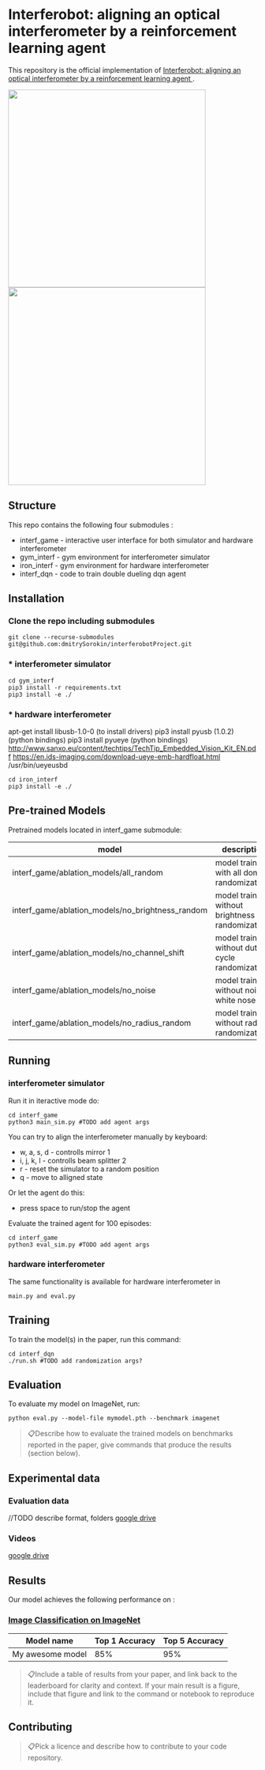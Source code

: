 # Interferobot: aligning an optical interferometer by a reinforcement learning agent 

This repository is the official implementation of [Interferobot: aligning an optical interferometer by a reinforcement learning agent ](http://arxiv.org/abs/2006.02252).

<p float="center">
    <img src="gif/0.gif" width="400"/>
    <img src="gif/2.gif" width="400"/>
</p>


## Structure
This repo contains the following four submodules :

* interf_game  -  interactive user interface  for both simulator and hardware interferometer
* gym_interf    -  gym environment for interferometer simulator  
* iron_interf    -  gym environment for hardware interferometer
* interf_dqn    -  code to train double dueling dqn agent


## Installation

### Clone the repo including submodules 
```
git clone --recurse-submodules git@github.com:dmitrySorokin/interferobotProject.git
```

### * interferometer simulator
```
cd gym_interf
pip3 install -r requirements.txt
pip3 install -e ./
```

### * hardware interferometer

apt-get install libusb-1.0-0 (to install drivers) 
pip3 install pyusb (1.0.2) (python bindings) 
pip3 install pyueye (python bindings)
http://www.sanxo.eu/content/techtips/TechTip_Embedded_Vision_Kit_EN.pdf
https://en.ids-imaging.com/download-ueye-emb-hardfloat.html
/usr/bin/ueyeusbd

```
cd iron_interf
pip3 install -e ./
```

## Pre-trained Models

Pretrained models located in interf_game submodule:

|  model |  description | 
|---|---|
| interf_game/ablation_models/all_random  |  model trained with all doman randomizations  | 
| interf_game/ablation_models/no_brightness_random  |   model trained without brightness randomization | 
|  interf_game/ablation_models/no_channel_shift  |  model trained without duty cycle randomization |
|  interf_game/ablation_models/no_noise  |  model trained without noise white nose |
|  interf_game/ablation_models/no_radius_random  |  model trained without radius randomization |

## Running

### interferometer simulator 
Run it in iteractive mode do:
```
cd interf_game
python3 main_sim.py #TODO add agent args
```

You can try to align the interferometer manually by keyboard:
* w, a, s, d - controlls mirror 1
* i, j, k, l  - controlls beam splitter 2
* r - reset the simulator to a random position
* q - move to alligned state

Or let the agent do this:
* press space to run/stop the agent


Evaluate the trained agent for 100 episodes:
```
cd interf_game
python3 eval_sim.py #TODO add agent args
```

### hardware interferometer
The same functionality is available for hardware interferometer in
```
main.py and eval.py
```

## Training

To train the model(s) in the paper, run this command:

```
cd interf_dqn
./run.sh #TODO add randomization args?
```

## Evaluation

To evaluate my model on ImageNet, run:

```eval
python eval.py --model-file mymodel.pth --benchmark imagenet
```

> 📋Describe how to evaluate the trained models on benchmarks reported in the paper, give commands that produce the results (section below).


## Experimental data

### Evaluation data
//TODO describe format, folders
[google drive](https://drive.google.com/drive/folders/1hJ7qZNdD0RXapVm97u8iSA2aWGZymRJf?usp=sharing)

### Videos

[google drive](https://drive.google.com/drive/folders/1aCN76hxIwY7zNbrZd84NIdNhdQE5yzfP?usp=sharing)

## Results

Our model achieves the following performance on :

### [Image Classification on ImageNet](https://paperswithcode.com/sota/image-classification-on-imagenet)

| Model name         | Top 1 Accuracy  | Top 5 Accuracy |
| ------------------ |---------------- | -------------- |
| My awesome model   |     85%         |      95%       |

> 📋Include a table of results from your paper, and link back to the leaderboard for clarity and context. If your main result is a figure, include that figure and link to the command or notebook to reproduce it. 


## Contributing

> 📋Pick a licence and describe how to contribute to your code repository. 
